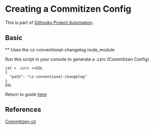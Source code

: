 # Creating a Commitizen Config

This is part of [Githooks Project Automation](./../githooks-project-automation.md).

## Basic

** Uses the cz-conventional-changelog node_module


Run this script in your console to generate a .czrc (Commitizen Config)

```
cat > .czrc <<EOL
{
  "path": "cz-conventional-changelog"
}
EOL
```


Return to guide [here](./detailed-walkthrough.md#commitizen)


## References

[Commitizen-cli](https://github.com/commitizen/cz-cli)

